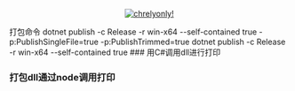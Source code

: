 <p align="center">
  <a href="https://nginx-3.frp.chrelyonly.cn" target="_blank">
    <img alt="chrelyonly!" src="https://nginx-3.frp.chrelyonly.cn/moe-counter-api/@gp-m322-c?name=chrelyonly&theme=rule34">
  </a>
</p>
打包命令  dotnet publish -c Release -r win-x64 --self-contained true -p:PublishSingleFile=true -p:PublishTrimmed=true 
dotnet publish -c Release -r win-x64 --self-contained true
### 用C#调用dll进行打印 

### 打包dll通过node调用打印
